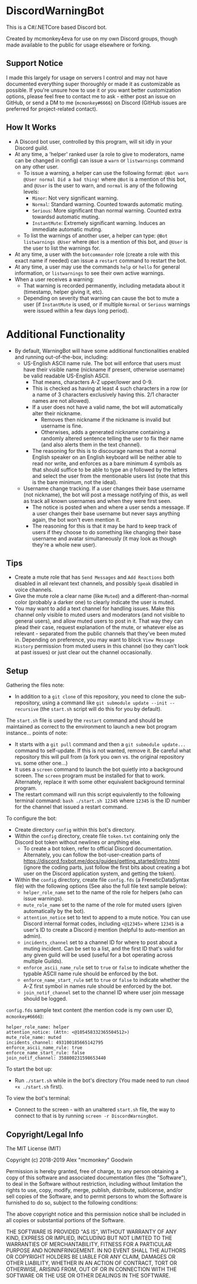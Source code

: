 # DiscordWarningBot

This is a C#/.NETCore based Discord bot.

Created by mcmonkey4eva for use on my own Discord groups, though made available to the public for usage elsewhere or forking.

## Support Notice

I made this largely for usage on servers I control and may not have documented everything super thoroughly or made it as customizable as possible. If you're unsure how to use it or you want better customization options, please feel free to contact me to ask - either post an issue on GitHub, or send a DM to me (`mcmonkey#6666`) on Discord (GitHub issues are preferred for project-related contact).

## How It Works

- A Discord bot user, controlled by this program, will sit idly in your Discord guild.
- At any time, a 'helper' ranked user (a role to give to moderators, name can be changed in config) can issue a `warn` or `listwarnings` command on any other user.
    - To issue a warning, a helper can use the following format: `@Bot warn @User normal Did a bad thing!` where `@Bot` is a mention of this bot, and `@User` is the user to warn, and `normal` is any of the following levels:
        - `Minor`: Not very significant warning.
        - `Normal`: Standard warning. Counted towards automatic muting.
        - `Serious`: More significant than normal warning. Counted extra towardsd automatic muting.
        - `InstantMute`: Extremely significant warning. Induces an immediate automatic muting.
    - To list the warnings of another user, a helper can type: `@Bot listwarnings @User` where `@Bot` is a mention of this bot, and `@User` is the user to list the warnings for.
- At any time, a user with the `botcommander` role (create a role with this exact name if needed) can issue a `restart` command to restart the bot.
- At any time, a user may use the commands `help` or `hello` for general information, or `listwarnings` to see their own active warnings.
- When a user receives a warning:
    - That warning is recorded permanently, including metadata about it (timestamp, helper giving it, etc).
    - Depending on severity that warning can cause the bot to mute a user (if `InstantMute` is used, or if multiple `Normal` or `Serious` warnings were issued within a few days long period).

# Additional Functionality

- By default, WarningBot will have some additional functionalities enabled and running out-of-the-box, including:
    - US-English ASCII name rule. The bot will enforce that users must have their visible name (nickname if present, otherwise username) be valid readable US-English ASCII.
        - That means, characters A-Z upper/lower and 0-9.
        - This is checked as having at least 4 such characters in a row (or a name of 3 characters exclusively having this. 2/1 character names are not allowed).
        - If a user does not have a valid name, the bot will automatically alter their nickname.
            - Removes then nickname if the nickname is invalid but username is fine.
            - Otherwises, adds a generated nickname containing a randomly altered sentence telling the user to fix their name (and also alerts them in the text channel).
        - The reasoning for this is to discourage names that a normal English speaker on an English keyboard will be neither able to read nor write, and enforces as a bare minimum 4 symbols as that should suffice to be able to type an `@` followed by the letters and select the user from the mentionable users list (note that this is the bare minimum, not the ideal).
    - Username change tracking. If a user changes their base username (not nickname), the bot will post a message notifying of this, as well as track all known usernames and when they were first seen.
        - The notice is posted when and where a user sends a message. If a user changes their base username but never says anything again, the bot won't even mention it.
        - The reasoning for this is that it may be hard to keep track of users if they choose to do something like changing their base username and avatar simultaneously (it may look as though they're a whole new user).

## Tips

- Create a mute role that has `Send Messages` and `Add Reactions` both disabled in all relevant text channels, and possibly `Speak` disabled in voice channels.
- Give the mute role a clear name (like `Muted`) and a different-than-normal color (probably a darker one) to clearly indicate the user is muted.
- You may want to add a text channel for handling issues. Make this channel only visible to muted users and moderators (and not visible to general users), and allow muted users to post in it. That way they can plead their case, request explanation of the mute, or whatever else as relevant - separated from the public channels that they've been muted in. Depending on preference, you may want to block `View Message History` permission from muted users in this channel (so they can't look at past issues) or just clear out the channel occasionally.

## Setup

Gathering the files note:
- In addition to a `git clone` of this repository, you need to clone the sub-repository, using a command like `git submodule update --init --recursive` (the `start.sh` script will do this for you by default).

The `start.sh` file is used by the `restart` command and should be maintained as correct to the environment to launch a new bot program instance... points of note:
- It starts with a `git pull` command and then a `git submodule update...` command to self-update. If this is not wanted, remove it. Be careful what repository this will pull from (a fork you own vs. the original repository vs. some other one...)
- It uses a `screen` command to launch the bot quietly into a background screen. The `screen` program must be installed for that to work. Alternately, replace it with some other equivalent background terminal program.
- The restart command will run this script equivalently to the following terminal command: `bash ./start.sh 12345` where `12345` is the ID number for the channel that issued a restart command.

To configure the bot:
- Create directory `config` within this bot's directory.
- Within the `config` directory, create file `token.txt` containing only the Discord bot token without newlines or anything else.
    - To create a bot token, refer to official Discord documentation. Alternately, you can follow the bot-user-creation parts of https://discord.foxbot.me/docs/guides/getting_started/intro.html (ignore the coding parts, just follow the first bits about creating a bot user on the Discord application system, and getting the token).
- Within the `config` directory, create file `config.fds` (a FreneticDataSyntax file) with the following options (See also the full file text sample below):
    - `helper_role_name` set to the name of the role for helpers (who can issue warnings).
    - `mute_role_name` set to the name of the role for muted users (given automatically by the bot).
    - `attention_notice` set to text to append to a mute notice. You can use Discord internal format codes, including `<@12345>` where `12345` is a user's ID to create a Discord `@` mention (helpful to auto-mention an admin).
    - `incidents_channel` set to a channel ID for where to post about a muting incident. Can be set to a list, and the first ID that's valid for any given guild will be used (useful for a bot operating across multiple Guilds).
    - `enforce_ascii_name_rule` set to `true` or `false` to indicate whether the typable ASCII name rule should be enforced by the bot.
    - `enforce_name_start_rule` set to `true` or `false` to indicate whether the A-Z first symbol in names rule should be enforced by the bot.
    - `join_notif_channel` set to the channel ID where user join message should be logged.

`config.fds` sample text content (the mention code is my own user ID, `mcmonkey#6666`):
```
helper_role_name: helper
attention_notice: (Attn: <@105458332365504512>)
mute_role_name: muted
incidents_channel: 493100185665142795
enforce_ascii_name_rule: true
enforce_name_start_rule: false
join_notif_channel: 358800231598653440
```

To start the bot up:
- Run `./start.sh` while in the bot's directory (You made need to run `chmod +x ./start.sh` first).

To view the bot's terminal:
- Connect to the screen - with an unaltered `start.sh` file, the way to connect to that is by running `screen -r DiscordWarningBot`.

## Copyright/Legal Info

The MIT License (MIT)

Copyright (c) 2018-2019 Alex "mcmonkey" Goodwin

Permission is hereby granted, free of charge, to any person obtaining a copy
of this software and associated documentation files (the "Software"), to deal
in the Software without restriction, including without limitation the rights
to use, copy, modify, merge, publish, distribute, sublicense, and/or sell
copies of the Software, and to permit persons to whom the Software is
furnished to do so, subject to the following conditions:

The above copyright notice and this permission notice shall be included in all
copies or substantial portions of the Software.

THE SOFTWARE IS PROVIDED "AS IS", WITHOUT WARRANTY OF ANY KIND, EXPRESS OR
IMPLIED, INCLUDING BUT NOT LIMITED TO THE WARRANTIES OF MERCHANTABILITY,
FITNESS FOR A PARTICULAR PURPOSE AND NONINFRINGEMENT. IN NO EVENT SHALL THE
AUTHORS OR COPYRIGHT HOLDERS BE LIABLE FOR ANY CLAIM, DAMAGES OR OTHER
LIABILITY, WHETHER IN AN ACTION OF CONTRACT, TORT OR OTHERWISE, ARISING FROM,
OUT OF OR IN CONNECTION WITH THE SOFTWARE OR THE USE OR OTHER DEALINGS IN THE
SOFTWARE.
